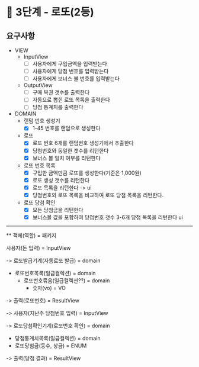 # 🚀 3단계 - 로또(2등)

## 요구사항

* VIEW
  * InputView
    * [ ] 사용자에게 구입금액을 입력받는다
    * [ ] 사용자에게 당첨 번호를 입력받는다
    * [ ] 사용자에게 보너스 볼 번호를 입력받는다
  * OutputView
    * [ ] 구매 복권 갯수를 출력한다
    * [ ] 자동으로 뽑힌 로또 목록을 출력한다
    * [ ] 당첨 통계치를 출력한다
* DOMAIN
  * 랜덤 번호 생성기
    * [x] 1-45 번호를 랜덤으로 생성한다
  * 로또  
    * [x] 로또 번호 6개를 랜덤번호 생성기에서 추출한다
    * [x] 당첨번호와 동일한 갯수를 리턴한다
    * [x] 보너스 볼 일치 여부를 리턴한다
  * 로또 번호 목록
    * [x] 구입한 금액만큼 로또를 생성한다(기준은 1,000원)
    * [x] 로또 생성 갯수를 리턴한다
    * [x] 로또 목록을 리턴한다 -> ui
    * [x] 당첨번호와 로또 목록을 비교하여 로또 당첨 목록을 리턴한다.
  * 로또 당첨 확인
    * [x] 모든 당첨금을 리턴한다
    * [x] 보너스볼 값을 포함하여 당첨번호 갯수 3-6개 당첨 목록을 리턴한다 ui

--------------------------------------------------------------------------

** 객체(역할) = 패키지

사용자(돈 입력) = InputView

-> 로또발급기계(자동로또 발급) = domain 
  - 로또번호목록(일급컬렉션) = domain
    - 로또번호묶음(일급컬렉션??) = domain
      - 숫자(vo) = VO

-> 출력(로또번호) = ResultView

-> 사용자(지난주 당첨번호 입력) = InputView

-> 로또당첨확인기계(로또번호 확인) = domain
  - 당첨통계치목록(일급컬렉션) = domain
  - 로또당첨금(등수, 상금) = ENUM

-> 출력(당첨 결과) = ResultView
